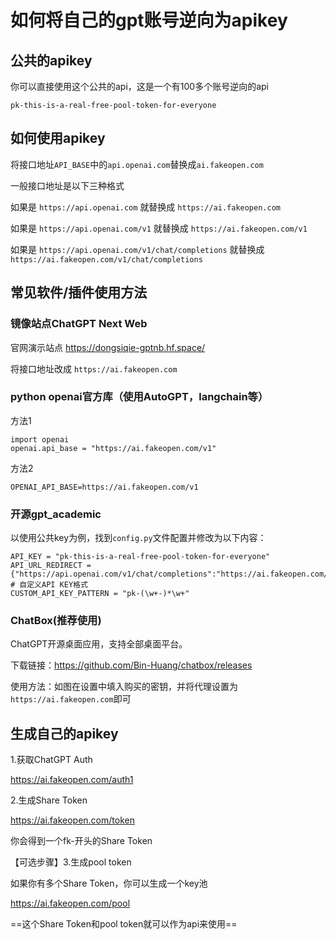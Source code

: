 # 如何将自己的gpt账号逆向为apikey

## 公共的apikey

你可以直接使用这个公共的api，这是一个有100多个账号逆向的api

```
pk-this-is-a-real-free-pool-token-for-everyone
```

## 如何使用apikey

将接口地址`API_BASE`中的`api.openai.com`替换成`ai.fakeopen.com`

一般接口地址是以下三种格式

如果是 `https://api.openai.com` 就替换成 `https://ai.fakeopen.com`

如果是 `https://api.openai.com/v1` 就替换成 `https://ai.fakeopen.com/v1`

如果是 `https://api.openai.com/v1/chat/completions` 就替换成 `https://ai.fakeopen.com/v1/chat/completions`

## 常见软件/插件使用方法

### 镜像站点ChatGPT Next Web

官网演示站点 https://dongsiqie-gptnb.hf.space/

将接口地址改成 `https://ai.fakeopen.com`

### **python openai官方库（使用AutoGPT，langchain等）**

方法1

```
import openai
openai.api_base = "https://ai.fakeopen.com/v1"
```

方法2

```
OPENAI_API_BASE=https://ai.fakeopen.com/v1
```

### **开源gpt_academic**

以使用公共key为例，找到`config.py`文件配置并修改为以下内容：

```
API_KEY = "pk-this-is-a-real-free-pool-token-for-everyone" 
API_URL_REDIRECT = {"https://api.openai.com/v1/chat/completions":"https://ai.fakeopen.com/v1/chat/completions"}
# 自定义API KEY格式
CUSTOM_API_KEY_PATTERN = "pk-(\w+-)*\w+"
```

### **ChatBox(推荐使用)**

ChatGPT开源桌面应用，支持全部桌面平台。

下载链接：https://github.com/Bin-Huang/chatbox/releases

使用方法：如图在设置中填入购买的密钥，并将代理设置为`https://ai.fakeopen.com`即可
## 生成自己的apikey

1.获取ChatGPT Auth

https://ai.fakeopen.com/auth1

2.生成Share Token

https://ai.fakeopen.com/token

你会得到一个fk-开头的Share Token

【可选步骤】3.生成pool token

如果你有多个Share Token，你可以生成一个key池

https://ai.fakeopen.com/pool

==这个Share Token和pool token就可以作为api来使用==